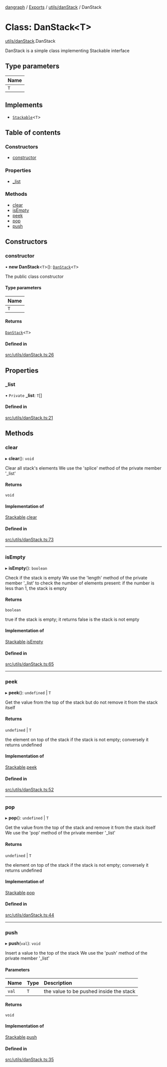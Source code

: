 [dangraph](../README.md) / [Exports](../modules.md) / [utils/danStack](../modules/utils_danStack.md) / DanStack

# Class: DanStack\<T\>

[utils/danStack](../modules/utils_danStack.md).DanStack

DanStack is a simple class implementing Stackable interface

## Type parameters

| Name |
| :------ |
| `T` |

## Implements

- [`Stackable`](../interfaces/utils_danStack.Stackable.md)\<`T`\>

## Table of contents

### Constructors

- [constructor](utils_danStack.DanStack.md#constructor)

### Properties

- [\_list](utils_danStack.DanStack.md#_list)

### Methods

- [clear](utils_danStack.DanStack.md#clear)
- [isEmpty](utils_danStack.DanStack.md#isempty)
- [peek](utils_danStack.DanStack.md#peek)
- [pop](utils_danStack.DanStack.md#pop)
- [push](utils_danStack.DanStack.md#push)

## Constructors

### constructor

• **new DanStack**\<`T`\>(): [`DanStack`](utils_danStack.DanStack.md)\<`T`\>

The public class constructor

#### Type parameters

| Name |
| :------ |
| `T` |

#### Returns

[`DanStack`](utils_danStack.DanStack.md)\<`T`\>

#### Defined in

[src/utils/danStack.ts:26](https://github.com/evildead/DanGraph/blob/355b956/src/utils/danStack.ts#L26)

## Properties

### \_list

• `Private` **\_list**: `T`[]

#### Defined in

[src/utils/danStack.ts:21](https://github.com/evildead/DanGraph/blob/355b956/src/utils/danStack.ts#L21)

## Methods

### clear

▸ **clear**(): `void`

Clear all stack's elements
We use the 'splice' method of the private member '_list'

#### Returns

`void`

#### Implementation of

[Stackable](../interfaces/utils_danStack.Stackable.md).[clear](../interfaces/utils_danStack.Stackable.md#clear)

#### Defined in

[src/utils/danStack.ts:73](https://github.com/evildead/DanGraph/blob/355b956/src/utils/danStack.ts#L73)

___

### isEmpty

▸ **isEmpty**(): `boolean`

Check if the stack is empty
We use the 'length' method of the private member '_list' to check the number of elements present:
if the number is less than 1, the stack is empty

#### Returns

`boolean`

true if the stack is empty; it returns false is the stack is not empty

#### Implementation of

[Stackable](../interfaces/utils_danStack.Stackable.md).[isEmpty](../interfaces/utils_danStack.Stackable.md#isempty)

#### Defined in

[src/utils/danStack.ts:65](https://github.com/evildead/DanGraph/blob/355b956/src/utils/danStack.ts#L65)

___

### peek

▸ **peek**(): `undefined` \| `T`

Get the value from the top of the stack but do not remove it from the stack itself

#### Returns

`undefined` \| `T`

the element on top of the stack if the stack is not empty; conversely it returns undefined

#### Implementation of

[Stackable](../interfaces/utils_danStack.Stackable.md).[peek](../interfaces/utils_danStack.Stackable.md#peek)

#### Defined in

[src/utils/danStack.ts:52](https://github.com/evildead/DanGraph/blob/355b956/src/utils/danStack.ts#L52)

___

### pop

▸ **pop**(): `undefined` \| `T`

Get the value from the top of the stack and remove it from the stack itself
We use the 'pop' method of the private member '_list'

#### Returns

`undefined` \| `T`

the element on top of the stack if the stack is not empty; conversely it returns undefined

#### Implementation of

[Stackable](../interfaces/utils_danStack.Stackable.md).[pop](../interfaces/utils_danStack.Stackable.md#pop)

#### Defined in

[src/utils/danStack.ts:44](https://github.com/evildead/DanGraph/blob/355b956/src/utils/danStack.ts#L44)

___

### push

▸ **push**(`val`): `void`

Insert a value to the top of the stack
We use the 'push' method of the private member '_list'

#### Parameters

| Name | Type | Description |
| :------ | :------ | :------ |
| `val` | `T` | the value to be pushed inside the stack |

#### Returns

`void`

#### Implementation of

[Stackable](../interfaces/utils_danStack.Stackable.md).[push](../interfaces/utils_danStack.Stackable.md#push)

#### Defined in

[src/utils/danStack.ts:35](https://github.com/evildead/DanGraph/blob/355b956/src/utils/danStack.ts#L35)
